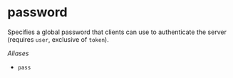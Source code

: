 # password

Specifies a global password that clients can use to authenticate
the server (requires `user`, exclusive of `token`).

*Aliases*
- `pass`

